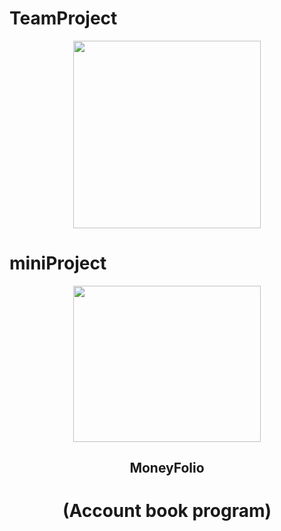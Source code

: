 # TeamProject

<p align="center"><img src="https://user-images.githubusercontent.com/127232362/236803763-d7a4a44d-aa7b-4365-a893-741131e109d7.jpg" height="300px" width="300px"></p>

# miniProject

<div align="center">
<img src="https://user-images.githubusercontent.com/127232362/236805200-d1ea1c0f-337f-44e9-9f7f-e99ba7341a2e.jpg" height="250px" width="300px">

## **MoneyFolio**
# (Account book program)
</div>
